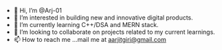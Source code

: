 - 👋 Hi, I’m @Arj-01
- 👀 I’m interested in building new and innovative digital products.
- 🌱 I’m currently learning C++/DSA and MERN stack.
- 💞️ I’m looking to collaborate on projects related to my current learnings. 
- 📫 How to reach me ...mail me at aarjitgiri@gmail.com

<!---
Arj-01/Arj-01 is a ✨ special ✨ repository because its `README.md` (this file) appears on your GitHub profile.
You can click the Preview link to take a look at your changes.
--->

